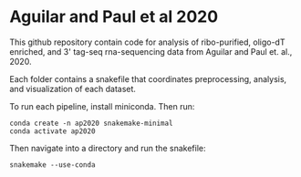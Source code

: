 # Aguilar and Paul et al 2020
This github repository contain code for analysis of ribo-purified, oligo-dT enriched, and 3' tag-seq rna-sequencing data from Aguilar and Paul et. al., 2020.

Each folder contains a snakefile that coordinates preprocessing, analysis, and visualization of each dataset. 

To run each pipeline, install miniconda. Then run:

```
conda create -n ap2020 snakemake-minimal
conda activate ap2020
```

Then navigate into a directory and run the snakefile:

```
snakemake --use-conda
```

